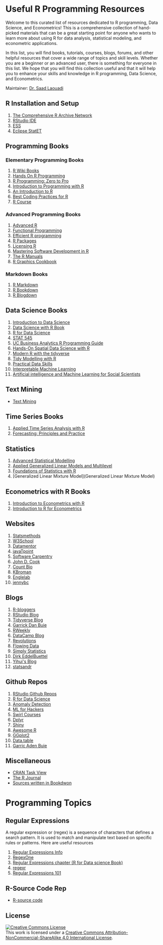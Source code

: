 # Useful R Programming Resources

Welcome to this curated list of resources dedicated to R programming, Data Science, and Econometrics! This is a comprehensive collection of hand-picked materials that can be a great starting point for anyone who wants to learn more about using R for data analysis, statistical modeling, and econometric applications. 


In this list, you will find books, tutorials, courses, blogs, forums, and other helpful resources that cover a wide range of topics and skill levels. Whether you are a beginner or an advanced user, there is something for everyone in this list. We hope that you will find this collection useful and that it will help you to enhance your skills and knowledge in R programming, Data Science, and Econometrics.

Maintainer: [Dr. Saad Laouadi](https://github.com/DrSaadLa)

## R Installation and Setup 

  1. [The Comprehensive R Archive Network](https://cran.r-project.org/)
  2. [RStudio IDE](https://posit.co/downloads/)
  3. [ESS](https://ess.r-project.org/index.php?Section=home)
  4. [Eclipse StatET](https://projects.eclipse.org/projects/science.statet)

## Programming Books

<!-- <section>
  <table width="100%">
  <thead >
    <tr>
      <th colspan="2" style="color:blue;">R Programming Books</th>
    </tr>
    <tr>
      <th>Elementary Programming Books</th>
      <th>Advanced Programming Books</th>
    </tr>
  </thead>
  <tbody>
    <tr>
      <td><a href="https://en.wikibooks.org/wiki/R_Programming">R Wiki Books</a></td>
      <td></td>
    </tr>
    <tr>
      <td><a href="https://r02pro.github.io">R Programming: Zero to Pro</a></td>
      <td></td>
    </tr>
    <tr>
      <td><a href="https://discdown.org/rprogramming/index.html">Introduction to Programming with R</a></td>
      <td></td>
    </tr>
    <tr>
      <td><a href="https://colinfay.me/intro-to-r/">An Introduction to R</a></td>
      <td></td>
    </tr>
    <tr>
      <td><a href="https://bookdown.org/content/d1e53ac9-28ce-472f-bc2c-f499f18264a3/">Best Coding Practices for R</a></td>
      <td></td>
    </tr>
  </tbody>
</table>
</section> -->



### Elementary Programming Books
1. [R Wiki Books](https://en.wikibooks.org/wiki/R_Programming)
2. [Hands On R Programming](https://rstudio-education.github.io/hopr/)
3. [R Programming: Zero to Pro](https://r02pro.github.io/)
4. [Introduction to Programming with R](https://discdown.org/rprogramming/index.html)
5. [An Introduction to R](https://colinfay.me/intro-to-r/)
6. [Best Coding Practices for R](https://bookdown.org/content/d1e53ac9-28ce-472f-bc2c-f499f18264a3/)
7. [R Course](https://bookdown.org/brry/course/)



### Advanced Programming Books
  1. [Advanced R](https://adv-r.hadley.nz/index.html)
  2. [Functional Programming](https://dcl-prog.stanford.edu/)
  3. [Efficient R programming](https://csgillespie.github.io/efficientR/)
  4. [R Packages](https://r-pkgs.org/)
  5. [Licensing R](https://thinkr-open.github.io/licensing-r/)
  6. [Mastering Software Development in R](https://bookdown.org/rdpeng/RProgDA/)
  7. [The R Manuals](https://cran.r-project.org/)
  8. [R Graphics Cookbook](https://r-graphics.org/)
  

### Markdown Books
  1. [R Markdown](https://bookdown.org/yihui/rmarkdown/)
  2. [R Bookdown](https://bookdown.org/yihui/bookdown/)
  3. [R Blogdown](https://bookdown.org/yihui/blogdown/)


## Data Science Books
  1. [Introduction to Data Science](http://rafalab.dfci.harvard.edu/dsbook/)
  1. [Data Science with R Book](https://datasciencebook.ca/)
  2. [R for Data Science](https://r4ds.had.co.nz/index.html)
  3. [STAT 545](https://stat545.com/)
  4. [UC Business Analytics R Programming Guide](http://uc-r.github.io/)
  5. [Hands-On Spatial Data Science with R](https://spatialanalysis.github.io/handsonspatialdata/)
  6. [Modern R with the tidyverse](http://modern-rstats.eu/)
  7. [Tidy Modelling with R](https://www.tmwr.org/)
  8. [Practical Data Skills](https://bookdown.org/hbsabafaculty/ids_book/)
  9. [Interpretable Machine Learning](https://christophm.github.io/interpretable-ml-book/)
  10. [Artificial intelligence and Machine Learning for Social Scientists](https://bookdown.org/paul/ai_ml_for_social_scientists/)


## Text Mining
  - [Text Mining](https://www.tidytextmining.com/)

## Time Series Books
  1. [Applied Time Series Analysis with R](https://smac-group.github.io/ts/)
  2. [Forecasting: Principles and Practice](https://otexts.com/fpp3/)

## Statistics 
  1. [Advanced Statistical Modelling](https://bookdown.org/ssjackson300/ASM_Lecture_Notes/)
  2. [Applied Generalized Linear Models and Multilevel](https://bookdown.org/roback/bookdown-BeyondMLR/)
  3. [Foundations of Statistics with R](https://bookdown.org/speegled/foundations-of-statistics/)
  4. [Generalized Linear Mixture Model](Generalized Linear Mixture Model)

## Econometrics with R Books 
  1. [Introduction to Econometrics with R](https://www.econometrics-with-r.org/)
  2. [Introduction to R for Econometrics](https://bookdown.org/kieranmarray/intro_to_r_for_econometrics/)


## Websites 
  1. [Statsmethods](https://www.statmethods.net/)
  3. [W3School](https://www.w3schools.com/r/default.asp)
  4. [Datamentor](https://www.datamentor.io/r-programming/)
  5. [javaTpoint](https://www.javatpoint.com/r-tutorial)
  6. [Software Carpentry](https://swcarpentry.github.io/r-novice-inflammation/)
  7. [John D. Cook](https://www.johndcook.com/blog/r_language_for_programmers/)
  8. [Count Bio](http://www.countbio.com/index.html)
  9. [KBroman](https://kbroman.org/datacarpentry_R_2016-08-23/01-intro-to-R.html)
  10. [Englelab](https://englelab.gatech.edu/useRguide/index.html)
  11. [jennybc](https://jennybc.github.io/purrr-tutorial/index.html)



## Blogs 
  1. [R-bloggers](https://www.r-bloggers.com/)
  2. [RStudio Blog](https://posit.co/blog/)
  3. [Tidyverse Blog](https://www.tidyverse.org/blog/)
  4. [Garrick Dan Buie](https://www.garrickadenbuie.com/blog/)
  5. [RWeekly](https://rweekly.org/)
  6. [DataCamp Blog](https://www.datacamp.com/blog)
  7. [Revolutions](https://blog.revolutionanalytics.com/about.html)
  8. [Flowing Data](https://flowingdata.com/)
  9. [Simply Statistics](https://simplystatistics.org/)
  10. [Dirk EddelBuettel](https://dirk.eddelbuettel.com/blog/)
  10. [Yihui's Blog](https://yihui.org/en/)
  11. [statsandr](https://statsandr.com/)
  
  
  
## Github Repos
  1. [RStudio Github Repos](https://github.com/rstudio)
  2. [R for Data Science](https://github.com/hadley/r4ds)
  3. [Anomaly Detection](https://github.com/twitter/AnomalyDetection)
  4. [ML for Hackers](https://github.com/johnmyleswhite/ML_for_Hackers)
  5. [Swirl Courses](https://github.com/swirldev/swirl_courses)
  6. [Dplyr](https://github.com/tidyverse/dplyr)
  7. [Shiny](https://github.com/rstudio/shiny)
  8. [Awesome R](https://github.com/qinwf/awesome-R)
  9. [GGplot2](https://github.com/tidyverse/ggplot2)
  10. [Data.table](https://github.com/Rdatatable/data.table)
  11. [Garric Aden Buie](https://github.com/gadenbuie)
  
## Miscellaneous
  - [CRAN Task View](https://cran.r-project.org/web/views/)
  - [The R Journal](https://journal.r-project.org/)
  - [Sources written in Bookdwon](https://bookdown.org/home/archive/)

# Programming Topics 

## Regular Expressions

A regular expression or (regex) is a sequence of characters that defines a search pattern. It is used to match and manipulate text based on specific rules or patterns. Here are useful resources 
  1. [Regular Expressions Info](https://www.regular-expressions.info/tutorial.html)
  2. [RegexOne](https://regexone.com/)
  3. [Regular Expressions chapter (R for Data science Book)](https://r4ds.hadley.nz/regexps.html)
  4. [regexr](https://regexr.com/)
  5. [Regular Expressions 101](https://regex101.com/)
  
## R-Source Code Rep
- [R-source code](https://github.com/wch/r-source)

## License 

<a rel="license" href="http://creativecommons.org/licenses/by-nc-sa/4.0/"><img alt="Creative Commons License" style="border-width:0" src="https://i.creativecommons.org/l/by-nc-sa/4.0/88x31.png" /></a><br />This work is licensed under a <a rel="license" href="http://creativecommons.org/licenses/by-nc-sa/4.0/">Creative Commons Attribution-NonCommercial-ShareAlike 4.0 International License</a>.
